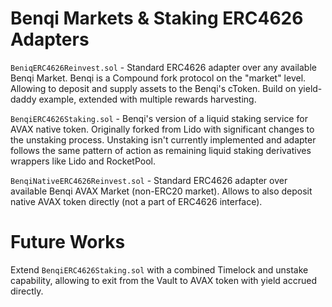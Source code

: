 # Benqi Markets & Staking ERC4626 Adapters

`BeniqERC4626Reinvest.sol` - Standard ERC4626 adapter over any available Benqi Market. Benqi is a Compound fork protocol on the "market" level. Allowing to deposit and supply assets to the Benqi's cToken. Build on yield-daddy example, extended with multiple rewards harvesting.

`BenqiERC4626Staking.sol` - Benqi's version of a liquid staking service for AVAX native token. Originally forked from Lido with significant changes to the unstaking process. Unstaking isn't currently implemented and adapter follows the same pattern of action as remaining liquid staking derivatives wrappers like Lido and RocketPool.

`BenqiNativeERC4626Reinvest.sol` - Standard ERC4626 adapter over available Benqi AVAX Market (non-ERC20 market). Allows to also deposit native AVAX token directly (not a part of ERC4626 interface).

# Future Works

 Extend `BenqiERC4626Staking.sol` with a combined Timelock and unstake capability, allowing to exit from the Vault to AVAX token with yield accrued directly.